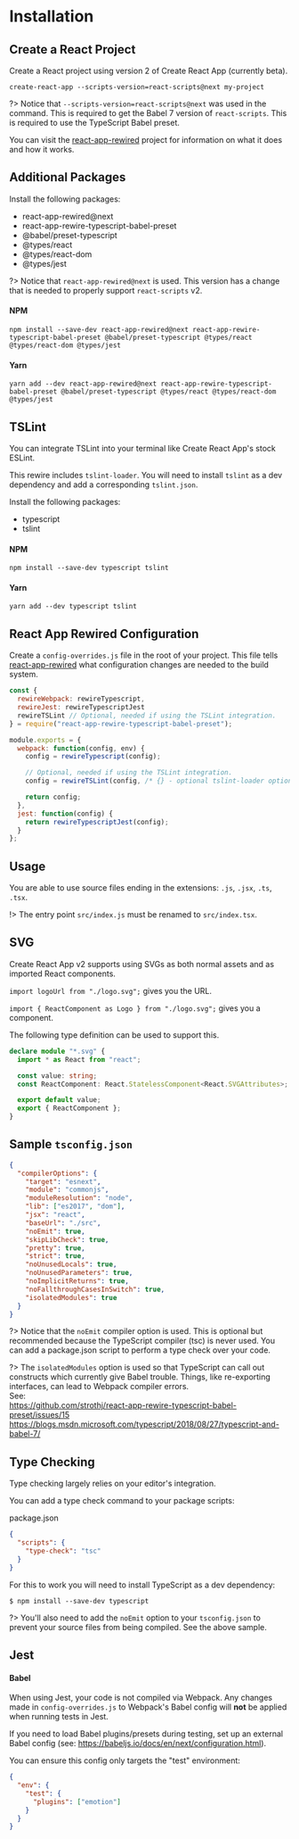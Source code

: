 # Installation

## Create a React Project

Create a React project using version 2 of Create React App (currently beta).

```shell
create-react-app --scripts-version=react-scripts@next my-project
```

?> Notice that `--scripts-version=react-scripts@next` was used in the command. This is required to get the Babel 7 version of `react-scripts`. This is required to use the TypeScript Babel preset.

You can visit the [react-app-rewired](https://github.com/timarney/react-app-rewired) project for information on what it does and how it works.

## Additional Packages

Install the following packages:

- react-app-rewired@next
- react-app-rewire-typescript-babel-preset
- @babel/preset-typescript
- @types/react
- @types/react-dom
- @types/jest

?> Notice that `react-app-rewired@next` is used. This version has a change that
is needed to properly support `react-scripts` v2.

#### NPM

```shell
npm install --save-dev react-app-rewired@next react-app-rewire-typescript-babel-preset @babel/preset-typescript @types/react @types/react-dom @types/jest
```

#### Yarn

```shell
yarn add --dev react-app-rewired@next react-app-rewire-typescript-babel-preset @babel/preset-typescript @types/react @types/react-dom @types/jest
```

## TSLint

You can integrate TSLint into your terminal like Create React App's stock ESLint.

This rewire includes `tslint-loader`. You will need to install `tslint` as a dev dependency and add a corresponding `tslint.json`.

Install the following packages:

- typescript
- tslint

#### NPM

```shell
npm install --save-dev typescript tslint
```

#### Yarn

```shell
yarn add --dev typescript tslint
```

## React App Rewired Configuration

Create a `config-overrides.js` file in the root of your project. This file tells [react-app-rewired](https://github.com/timarney/react-app-rewired) what configuration changes are needed to the build system.

```js
const {
  rewireWebpack: rewireTypescript,
  rewireJest: rewireTypescriptJest
  rewireTSLint // Optional, needed if using the TSLint integration.
} = require("react-app-rewire-typescript-babel-preset");

module.exports = {
  webpack: function(config, env) {
    config = rewireTypescript(config);

    // Optional, needed if using the TSLint integration.
    config = rewireTSLint(config, /* {} - optional tslint-loader options */);

    return config;
  },
  jest: function(config) {
    return rewireTypescriptJest(config);
  }
};
```

## Usage

You are able to use source files ending in the extensions: `.js`, `.jsx`, `.ts`, `.tsx`.

!> The entry point `src/index.js` must be renamed to `src/index.tsx`.

## SVG

Create React App v2 supports using SVGs as both normal assets and as imported React components.

`import logoUrl from "./logo.svg";` gives you the URL.

`import { ReactComponent as Logo } from "./logo.svg";` gives you a component.

The following type definition can be used to support this.

```typescript
declare module "*.svg" {
  import * as React from "react";

  const value: string;
  const ReactComponent: React.StatelessComponent<React.SVGAttributes>;

  export default value;
  export { ReactComponent };
}
```

## Sample `tsconfig.json`

```json
{
  "compilerOptions": {
    "target": "esnext",
    "module": "commonjs",
    "moduleResolution": "node",
    "lib": ["es2017", "dom"],
    "jsx": "react",
    "baseUrl": "./src",
    "noEmit": true,
    "skipLibCheck": true,
    "pretty": true,
    "strict": true,
    "noUnusedLocals": true,
    "noUnusedParameters": true,
    "noImplicitReturns": true,
    "noFallthroughCasesInSwitch": true,
    "isolatedModules": true
  }
}
```

?> Notice that the `noEmit` compiler option is used. This is optional but recommended because the TypeScript compiler (tsc) is never used. You can add a package.json script to perform a type check over your code.

?> The `isolatedModules` option is used so that TypeScript can call out constructs which currently give Babel trouble. Things, like re-exporting interfaces, can lead to Webpack compiler errors.  
See:  
https://github.com/strothj/react-app-rewire-typescript-babel-preset/issues/15
https://blogs.msdn.microsoft.com/typescript/2018/08/27/typescript-and-babel-7/

## Type Checking

Type checking largely relies on your editor's integration.

You can add a type check command to your package scripts:

package.json

```json
{
  "scripts": {
    "type-check": "tsc"
  }
}
```

For this to work you will need to install TypeScript as a dev dependency:

```shell
$ npm install --save-dev typescript
```

?> You'll also need to add the `noEmit` option to your `tsconfig.json` to prevent your source files from being compiled. See the above sample.

## Jest

#### Babel

When using Jest, your code is not compiled via Webpack. Any changes made in `config-overrides.js` to Webpack's Babel config will **not** be applied when running tests in Jest.

If you need to load Babel plugins/presets during testing, set up an external Babel config (see: https://babeljs.io/docs/en/next/configuration.html).

You can ensure this config only targets the "test" environment:

```json
{
  "env": {
    "test": {
      "plugins": ["emotion"]
    }
  }
}
```
